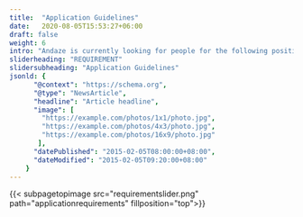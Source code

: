 ```yaml
---
title:  "Application Guidelines"
date:   2020-08-05T15:53:27+06:00
draft: false
weight: 6
intro: "Andaze is currently looking for people for the following positions. If you are looking for a new challenge, want to be exposed to the latest technology, or want to be involved in a new business, we are looking forward to hearing from you."
sliderheading: "REQUIREMENT"
slidersubheading: "Application Guidelines"
jsonld: {
      "@context": "https://schema.org",
      "@type": "NewsArticle",
      "headline": "Article headline",
      "image": [
        "https://example.com/photos/1x1/photo.jpg",
        "https://example.com/photos/4x3/photo.jpg",
        "https://example.com/photos/16x9/photo.jpg"
       ],
      "datePublished": "2015-02-05T08:00:00+08:00",
      "dateModified": "2015-02-05T09:20:00+08:00"
    }
---
```

{{< subpagetopimage src="requirementslider.png" path="applicationrequirements" fillposition="top">}}
